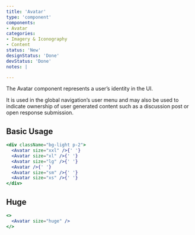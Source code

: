 ```yaml
---
title: 'Avatar'
type: 'component'
components:
- Avatar
categories:
- Imagery & Iconography
- Content
status: 'New'
designStatus: 'Done'
devStatus: 'Done'
notes: |

---
```


The Avatar component represents a user’s identity in the UI.

It is used in the global navigation’s user menu and may also be used to indicate ownership of user generated content such as a discussion post or open response submission.


## Basic Usage

```jsx live=true
<div className="bg-light p-2">
  <Avatar size="xxl" />{' '}
  <Avatar size="xl" />{' '}
  <Avatar size="lg" />{' '}
  <Avatar />{' '}
  <Avatar size="sm" />{' '}
  <Avatar size="xs" />{' '}
</div>
```


## Huge

```jsx live=true
<>
  <Avatar size="huge" />
</>
```

